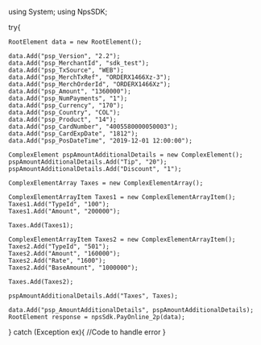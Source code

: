 using System;
using NpsSDK;

try{

    RootElement data = new RootElement();

    data.Add("psp_Version", "2.2");
    data.Add("psp_MerchantId", "sdk_test");
    data.Add("psp_TxSource", "WEB");
    data.Add("psp_MerchTxRef", "ORDERX1466Xz-3");
    data.Add("psp_MerchOrderId", "ORDERX1466Xz");
    data.Add("psp_Amount", "1360000");
    data.Add("psp_NumPayments", "1");
    data.Add("psp_Currency", "170");
    data.Add("psp_Country", "COL");
    data.Add("psp_Product", "14");
    data.Add("psp_CardNumber", "4005580000050003");
    data.Add("psp_CardExpDate", "1812");
    data.Add("psp_PosDateTime", "2019-12-01 12:00:00");

    ComplexElement pspAmountAdditionalDetails = new ComplexElement();
    pspAmountAdditionalDetails.Add("Tip", "20");
    pspAmountAdditionalDetails.Add("Discount", "1");

    ComplexElementArray Taxes = new ComplexElementArray();

    ComplexElementArrayItem Taxes1 = new ComplexElementArrayItem();
    Taxes1.Add("TypeId", "100");
    Taxes1.Add("Amount", "200000");

    Taxes.Add(Taxes1);

    ComplexElementArrayItem Taxes2 = new ComplexElementArrayItem();
    Taxes2.Add("TypeId", "501");
    Taxes2.Add("Amount", "160000");
    Taxes2.Add("Rate", "1600");
    Taxes2.Add("BaseAmount", "1000000");

    Taxes.Add(Taxes2);

    pspAmountAdditionalDetails.Add("Taxes", Taxes);

    data.Add("psp_AmountAdditionalDetails", pspAmountAdditionalDetails);
    RootElement response = npsSdk.PayOnline_2p(data);

}
catch (Exception ex){
    //Code to handle error
}

